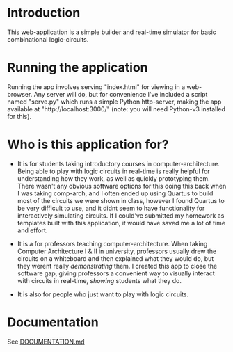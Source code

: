 # Introduction

This web-application is a simple builder and real-time simulator for basic combinational logic-circuits.


# Running the application

Running the app involves serving "index.html" for viewing in a web-browser. Any server will do, but for convenience I've included a script named "serve.py" which runs a simple Python http-server, making the app available at "http://localhost:3000/" (note: you will need Python-v3 installed for this).


# Who is this application for?

- It is for students taking introductory courses in computer-architecture.
Being able to play with logic circuits in real-time is really helpful for understanding how they work, as well as quickly prototyping them. There wasn't any obvious software options for this doing this back when I was taking comp-arch, and I often ended up using Quartus to build most of the circuits we were shown in class, however I found Quartus to be very difficult to use, and it didnt seem to have functionality for interactively simulating circuits. If I could've submitted my homework as templates built with this application, it would have saved me a lot of time and effort.

- It is a for professors teaching computer-architecture.
When taking Computer Architecture I & II in university, professors usually drew the circuits on a whiteboard and then explained what they would do, but they werent really *demonstrating* them. I created this app to close the software gap, giving professors a convenient way to visually interact with circuits in real-time, *showing* students what they do.

- It is also for people who just want to play with logic circuits.


# Documentation

See [DOCUMENTATION.md](./docs/DOCUMENTATION.md)

